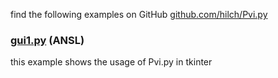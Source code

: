 find the following examples on GitHub [github.com/hilch/Pvi.py](https://github.com/hilch/Pvi.py/tree/main/examples)

### [gui1.py](https://github.com/hilch/Pvi.py/tree/main/examples/gui1.py) (ANSL)
this example shows the usage of Pvi.py in tkinter
